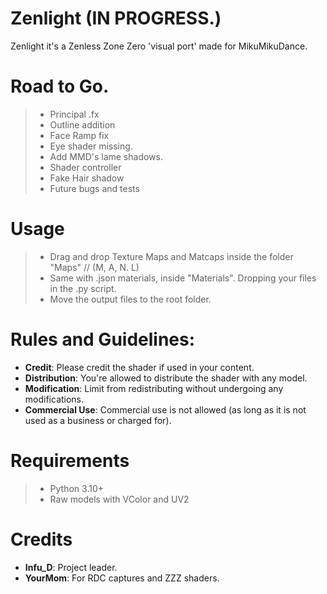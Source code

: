 # Zenlight  (IN PROGRESS.)
Zenlight it's a Zenless Zone Zero 'visual port' made for MikuMikuDance.

# Road to Go.
> - Principal .fx
> - Outline addition
> - Face Ramp fix
> - Eye shader missing.
> - Add MMD's lame shadows.
> - Shader controller
> - Fake Hair shadow
> - Future bugs and tests

# Usage
> - Drag and drop Texture Maps and Matcaps inside the folder "Maps"  // (M, A, N. L)
> - Same with .json materials, inside "Materials". Dropping your files in the .py script.
> - Move the output files to the root folder.

# Rules and Guidelines:
- **Credit**: Please credit the shader if used in your content.
- **Distribution**: You're allowed to distribute the shader with any model.
- **Modification**: Limit from redistributing without undergoing any modifications.
- **Commercial Use**: Commercial use is not allowed (as long as it is not used as a business or charged for).

# Requirements
> - Python 3.10+
> - Raw models with VColor and UV2

# Credits
- **Infu_D**: Project leader.
- **YourMom**: For RDC captures and ZZZ shaders.
